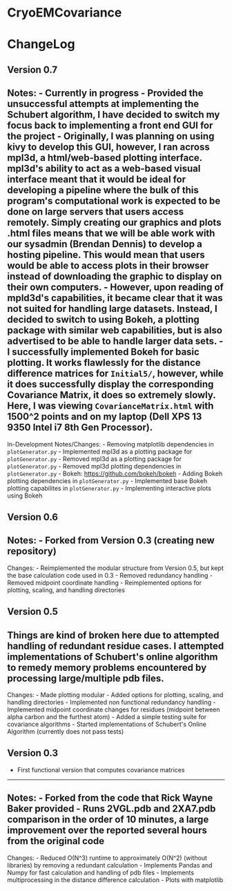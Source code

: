 # CryoEMCovariance


ChangeLog
=========

Version 0.7
-----------
Notes:
    - Currently in progress
    - Provided the unsuccessful attempts at implementing the Schubert algorithm,
      I have decided to switch my focus back to implementing a front end GUI
      for the project
    - Originally, I was planning on using kivy to develop this GUI, however, I
      ran across mpl3d, a html/web-based plotting interface. mpl3d's ability
      to act as a web-based visual interface meant that it would be ideal for
      developing a pipeline where the bulk of this program's computational work
      is expected to be done on large servers that users access remotely. 
      Simply creating our graphics and plots .html files means that we will be 
      able work with our sysadmin (Brendan Dennis) to develop a hosting 
      pipeline. This would mean that users would be able to access plots in
      their browser instead of downloading the graphic to display on their
      own computers.
    - However, upon reading of mpld3d's capabilities, it became clear that
      it was not suited for handling large datasets. Instead, I decided
      to switch to using Bokeh, a plotting package with similar web 
      capabilities, but is also advertised to be able to handle larger
      data sets.
    - I successfully implemented Bokeh for basic plotting. It works flawlessly
      for the distance difference matrices for `Initial5/`, however, while it
      does successfully display the corresponding Covariance Matrix, it does so
      extremely slowly. Here, I was viewing `CovarianceMatrix.html` with 1500^2
      points and on my laptop (Dell XPS 13 9350 Intel i7 8th Gen Processor).
--- 
In-Development Notes/Changes:
    - Removing matplotlib dependencies in `plotGenerator.py`
    - Implemented mpl3d as a plotting package for `plotGenerator.py`
    - Removed mpl3d as a plotting package for `plotGenerator.py`
    - Removed mpl3d plotting dependencies in `plotGenerator.py`
    - Bokeh: https://github.com/bokeh/bokeh
    - Adding Bokeh plotting dependencies in `plotGenerator.py`
    - Implemented base Bokeh plotting capabilites in `plotGenerator.py`
    - Implementing interactive plots using Bokeh

Version 0.6
-----------
Notes:
    - Forked from Version 0.3 (creating new repository)
---
Changes:
    - Reimplemented the modular structure from Version 0.5, but kept the
      base calculation code used in 0.3 
    - Removed redundancy handling
    - Removed midpoint coordinate handling
    - Reimplemented options for plotting, scaling, and handling directories

Version 0.5
-----------
Things are kind of broken here due to attempted handling of 
redundant residue cases. I attempted implementations of Schubert's online
algorithm to remedy memory problems encountered by processing large/multiple
pdb files.
---
Changes:
    - Made plotting modular
    - Added options for plotting, scaling, and handling directories
    - Implemented non functional redundancy handling
    - Implemented midpoint coordinate changes for residues (midpoint
      between alpha carbon and the furthest atom)
    - Added a simple testing suite for covariance algorithms
    - Started implementations of Schubert's Online Algorithm (currently
      does not pass tests)

Version 0.3
-----------
- First functional version that computes covariance matrices
---
Notes:
    - Forked from the code that Rick Wayne Baker provided
    - Runs 2VGL.pdb and 2XA7.pdb comparison in the order of 10 minutes,
      a large improvement over the reported several hours from the original
      code
---
Changes:
    - Reduced O(N^3) runtime to approximately O(N^2) (without libraries) 
      by removing a redundant calculation
    - Implements Pandas and Numpy for fast calculation and handling of pdb 
      files
    - Implements multiprocessing in the distance difference calculation
    - Plots with matplotlib
